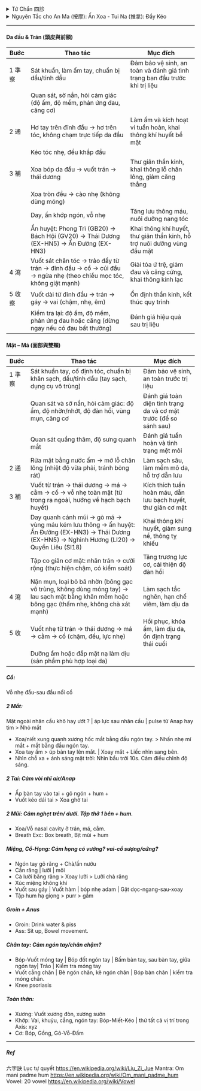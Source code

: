 <details><summary>Tứ Chẩn 四診</summary>
 
+ Vọng (望): Thần sắc (da, mắt, nét mặt), Sắc diện (màu sắc da), Lưỡi (hình dạng, màu sắc, rêu lưỡi), Hình dáng cơ thể (béo, tỷ lệ cơ thể: phù nề,..), Cử động (run, yếu liệt, cứng, loạng choạng)
+ Văn (聞 – Nghe / Ngửi): Mùi hơi thở, mùi cơ thể, tiếng thở - nói, tim đập
+ Vấn (問): Chỗ nào khó chịu, chỗ nào ngứa, cảm thấy ko thông, cảm thấy nặng, thói quen xấu, bệnh ..
+ Thiết (切 –  / Bắt mạch): Sờ da (đàn hồi, lạnh-nóng, ẩm-nhớt), cơ (lỏng, ), bắt mạch.
</details>
<details><summary> Nguyên Tắc cho An Ma (按摩): Ấn Xoa - Tui Na (推拿): Đẩy Kéo </summary>
 
+ 先表后里: Trước ngoài, sau trong. 先上后下: Trước trên, sau dưới. 先近后远: Trước gần, sau xa.
+ 先轻后重: Trước nhẹ, sau mạnh. 先慢后快: Trước chậm, sau nhanh. 由外及内: Từ ngoài vào trong.
+ 由通至補瀉: Từ thông đến bổ tả
##### Kỹ thuật xoa bóp Tui Na: 準 (Chuẩn: Chuẩn bị) → 察 (Sát) → 通 (Thông) → 補 (Bổ) → 瀉 (Tả) → 收 (Thu: Kết thúc)
 
| Giai đoạn (漢字) | Mục tiêu chính                   | Kỹ thuật gợi ý                                               | Đặc điểm lực                         | Tốc độ        | Phạm vi         | Ví dụ huyệt/điểm               |
|------------------|----------------------------------|--------------------------------------------------------------|--------------------------------------|--------------|----------------|--------------------------------|
| 察 (Sát)         | Quan sát, xem xét, kiểm chứng    | Quan sát, sờ nắn, hỏi bệnh nhân, đánh giá trước và sau liệu trình | Rất nhẹ, tập trung cảm nhận           | Chậm         | Toàn vùng       | Độ ấm, độ mềm, phản ứng đau, sắc mặt |
| 通 (Thông)       | Khai thông khí huyết, làm ấm     | Xoa (摩), Vuốt (推), Miết (擠), Day nông (按)                  | Nhẹ – vừa, liên tục, đều             | Chậm         | Rộng           | Làm nóng vùng, vuốt dọc kinh lạc |
| 補 (Bổ)          | Nuôi dưỡng phần hư, phục hồi     | Day sâu chậm (按), Ấn giữ, Miết theo kinh (擠)                  | Vừa – sâu, tăng dần, êm              | Chậm         | Vừa            | Phong Trì (GB20), Kiên Tỉnh (GB21), Túc Tam Lý (ST36) |
| 瀉 (Tả)          | Giải ứ trệ, tiêu thực tà, giảm đau | Bấm A-thị huyệt (阿是穴), Đấm (捶), Vỗ (拍), Kéo giãn (牽引), Cào (抓) | Mạnh, dứt khoát, ngắt quãng hoặc kéo giãn đều | Nhanh – trung bình | Hẹp hoặc chuyên biệt | A-thị điểm, Hợp Cốc (LI4), Khúc Trì (LI11), Hoàn Khiêu (GB30) |
| 收 (Thu)    | Thư giãn, ổn định thần kinh      | Vuốt dài (撫), Cào nhẹ (抓), Xoa vòng (摩)                     | Nhẹ, êm dịu, đều đặn                  | Chậm         | Rộng           | Vuốt từ trung tâm ra ngoài, kết thúc vùng trị liệu |


###### Quy trình mẫu: Vai – Gáy
| Bước | Giai đoạn (漢字) | Thao tác chính                                | Thời lượng (tham khảo) | Ghi chú an toàn |
|------|------------------|-----------------------------------------------|------------------------|-----------------|
| 1    | **通 (Thông)**   | Xoa, vuốt, miết làm nóng toàn bộ vùng vai – gáy | 2–4 phút               | Dùng dầu/balm để tránh ma sát gây rát |
| 2    | **補 (Bổ)**      | Day sâu Kiên Tỉnh (GB21), Phong Trì (GB20)     | 3–5 phút               | Tăng lực từ từ, giữ cảm giác “căng tức dễ chịu” |
| 3    | **瀉 (Tả)**      | Bấm A-thị, đấm dọc hai bên cột sống, kéo giãn nhẹ | 2–4 phút               | Tránh ấn lên xương hoặc mạch máu lớn |
| 4    | **收 (Kết thúc)**| Vuốt dài và cào nhẹ toàn vùng                 | 30–60 giây             | Đưa cơ thể về trạng thái thư giãn, ổn định |
</details>


---
#### Da đầu & Trán (頭皮與前額)
| Bước | Thao tác | Mục đích |
|------|----------|----------|
| 1 準察 | Sát khuẩn, làm ấm tay, chuẩn bị dầu/tinh dầu | Đảm bảo vệ sinh, an toàn và đánh giá tình trạng ban đầu trước khi trị liệu |
|       | Quan sát, sờ nắn, hỏi cảm giác (độ ấm, độ mềm, phản ứng đau, căng cơ) | |
| 2 通   | Hơ tay trên đỉnh đầu → hơ trên tóc, không chạm trực tiếp da đầu | Làm ấm và kích hoạt vi tuần hoàn, khai thông khí huyết bề mặt |
|       | Kéo tóc nhẹ, đều khắp đầu | |
| 3 補   | Xoa bóp da đầu → vuốt trán → thái dương | Thư giãn thần kinh, khai thông lỗ chân lông, giảm căng thẳng |
|       | Xoa tròn đều → cào nhẹ (không dùng móng) | |
|       | Day, ấn khớp ngón, vỗ nhẹ | Tăng lưu thông máu, nuôi dưỡng nang tóc |
|       | Ấn huyệt: Phong Trì (GB20) → Bách Hội (GV20) → Thái Dương (EX-HN5) → Ấn Đường (EX-HN3) | Khai thông khí huyết, thư giãn thần kinh, hỗ trợ nuôi dưỡng vùng đầu mặt |
| 4 瀉   | Vuốt sát chân tóc → trảo đẩy từ trán → đỉnh đầu → cổ → cúi đầu → ngửa nhẹ (theo chiều mọc tóc, không giật mạnh) | Giải tỏa ứ trệ, giảm đau và căng cứng, khai thông kinh lạc |
| 5 收察 | Vuốt dài từ đỉnh đầu → trán → gáy → vai (chậm, nhẹ, êm) | Ổn định thần kinh, kết thúc quy trình |
|       | Kiểm tra lại: độ ấm, độ mềm, phản ứng đau hoặc căng (dừng ngay nếu có đau bất thường) | Đánh giá hiệu quả sau trị liệu |



#### Mặt – Má (面部與雙頰)
| Bước | Thao tác | Mục đích |
|------|----------|----------|
| 1 準察 | Sát khuẩn tay, cố định tóc, chuẩn bị khăn sạch, dầu/tinh dầu (tay sạch, dụng cụ vô trùng) | Đảm bảo vệ sinh, an toàn trước trị liệu |
|       | Quan sát và sờ nắn, hỏi cảm giác: độ ẩm, độ nhờn/nhớt, độ đàn hồi, vùng mụn, căng cơ | Đánh giá toàn diện tình trạng da và cơ mặt trước (để so sánh sau) |
|       | Quan sát quầng thâm, độ sưng quanh mắt  |Đánh giá tuần hoàn và tình trạng mệt mỏi|
| 2 通  | Rửa mặt bằng nước ấm → mở lỗ chân lông (nhiệt độ vừa phải, tránh bỏng rát) | Làm sạch sâu, làm mềm mô da, hỗ trợ dẫn lưu |
| 3 補  | Vuốt từ trán → thái dương → má → cằm → cổ → vỗ nhẹ toàn mặt (từ trong ra ngoài, hướng về hạch bạch huyết) | Kích thích tuần hoàn máu, dẫn lưu bạch huyết, thư giãn cơ mặt |
|       | Day quanh cánh mũi → gò má → vùng máu kém lưu thông → ấn huyệt: Ấn Đường (EX-HN3) → Thái Dương (EX-HN5) → Nghinh Hương (LI20) → Quyền Liêu (SI18) | Khai thông khí huyết, giảm sưng nề, thông tỵ khiếu |
|       | Tập co giãn cơ mặt: nhăn trán → cười rộng (thực hiện chậm, có kiểm soát) | Tăng trương lực cơ, cải thiện độ đàn hồi |
| 4 瀉  | Nặn mụn, loại bỏ bã nhờn (bông gạc vô trùng, không dùng móng tay) → lau sạch mặt bằng khăn mềm hoặc bông gạc (thấm nhẹ, không chà xát mạnh) | Làm sạch tắc nghẽn, hạn chế viêm, làm dịu da |
| 5 收  | Vuốt nhẹ từ trán → thái dương → má → cằm → cổ (chậm, đều, lực nhẹ) | Hồi phục, khóa ẩm, làm dịu da, ổn định trạng thái cuối |
||Dưỡng ẩm hoặc đắp mặt nạ làm dịu (sản phẩm phù hợp loại da)||



##### Cổ: 
Vỗ nhẹ đầu-sau đầu nối cổ
##### 2 Mắt:  
Mặt ngoài nhãn cầu khô hay ướt ? | áp lực sau nhãn cầu | pulse từ Anap hay tim > Nhỏ mắt
+ Xoa/niết xung quanh xương hốc mắt bằng đầu ngón tay. > Nhấn nhẹ mí mắt + mắt bằng đầu ngón tay. 
+ Xoa tay ấm > úp bàn tay lên mắt. | Xoay mắt + Liếc nhìn sang bên.
+ Nhìn chỗ xa + ánh sáng mặt trời: Nhìn bầu trời 10s. Cảm điều chỉnh độ sáng.
##### 2 Tai: Cảm vòi nhĩ air/Anap 
+ Ấp bàn tay vào tai + gõ ngón + hum +
+ Vuốt kéo dái tai > Xoa ghờ tai
##### 2 Mũi: Cảm nghẹt trên/ dưới. Tập thở 1 bên + hum.
+ Xoa/Vỗ nasal cavity ở trán, má, cằm.
+ Breath Exc: Box breath, Bịt mũi + hum
##### Miệng, Cổ-Họng: Cảm họng có vướng? vai-cổ sượng/cứng? 
+ Ngón tay gõ răng + Chà/ấn nướu
+ Cắn răng | lưỡi | môi
+ Cà lưỡi bằng răng > Xoay lưỡi > Lưỡi chà răng
+ Xúc miệng không khí
+ Vuốt sau gáy | Vuốt hàm | bóp nhẹ adam | Gật dọc-ngang-sau-xoay
+ Tập hum hạ giọng > purr > gầm
##### Groin + Anus
+ Groin: Drink water & piss
+ Ass: Sit up, Bowel movement.
##### Chân tay: Cảm ngón tay/chân chậm?
+ Bóp-Vuốt móng tay | Bóp đốt ngón tay | Bấm bàn tay, sau bàn tay, giữa ngón tay| Trảo | Kiểm tra móng tay
+ Vuốt cẳng chân | Bẻ ngón chân, kẽ ngón chân | Bóp bàn chân | kiểm tra móng chân.
+ Knee psoriasis
##### Toàn thân: 
+ Xương: Vuốt xương đòn, xương sườn
+ Khớp: Vai, khuỷu, cẳng, ngón tay: Bóp-Miết-Kéo | thử tất cả vị trí trong Axis: xyz
+ Cơ: Bóp, Gồng, Gõ-Vỗ-Đấm
---
##### Ref
六字訣 Lục tự quyết
https://en.wikipedia.org/wiki/Liu_Zi_Jue
Mantra: Om mani padme hum
https://en.wikipedia.org/wiki/Om_mani_padme_hum
Vowel: 20 vowel
https://en.wikipedia.org/wiki/Vowel
